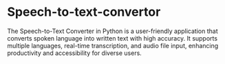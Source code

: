 # Speech-to-text-convertor
The Speech-to-Text Converter in Python is a user-friendly application that converts spoken language into written text with high accuracy. It supports multiple languages, real-time transcription, and audio file input, enhancing productivity and accessibility for diverse users.

